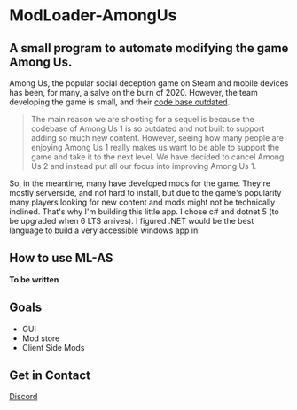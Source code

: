 # ModLoader-AmongUs
## A small program to automate modifying the game Among Us.

Among Us, the popular social deception game on Steam and mobile devices has been, for many, a salve on the burn of 2020. However, the team developing the game is small, and their [code base outdated](https://innersloth.itch.io/among-us/devlog/181107/the-future-of-among-us). 

> The main reason we are shooting for a sequel is because the codebase of Among Us 1 is so outdated and not built to support adding so much new content. However, seeing how many people are enjoying Among Us 1 really makes us want to be able to support the game and take it to the next level. We have decided to cancel Among Us 2 and instead put all our focus into improving Among Us 1.

So, in the meantime, many have developed mods for the game. They're mostly serverside, and not hard to install, but due to the game's popularity many players looking for new content and mods might not be technically inclined. That's why I'm building this little app. I chose c# and dotnet 5 (to be upgraded when 6 LTS arrives). I figured .NET would be the best language to build a very accessible windows app in. 

## How to use ML-AS
**To be written**

## Goals
* GUI
* Mod store
* Client Side Mods

## Get in Contact
[Discord](https://discord.gg/KPMjdBXn8N)
